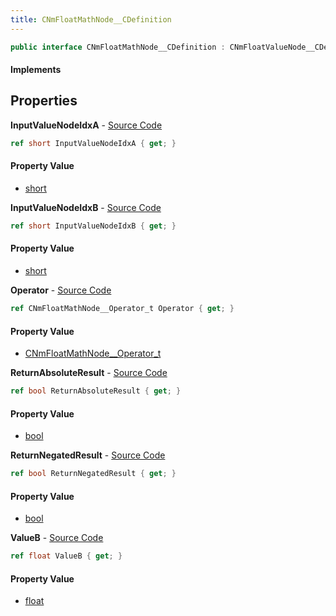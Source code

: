 ```yaml
---
title: CNmFloatMathNode__CDefinition
---
```


```csharp
public interface CNmFloatMathNode__CDefinition : CNmFloatValueNode__CDefinition, CNmValueNode__CDefinition, CNmGraphNode__CDefinition, ISchemaClass<CNmGraphNode__CDefinition>, ISchemaClass<CNmValueNode__CDefinition>, ISchemaClass<CNmFloatValueNode__CDefinition>, ISchemaClass<CNmFloatMathNode__CDefinition>, ISchemaField, ISchemaClass, INativeHandle
```

#### Implements

## Properties

**InputValueNodeIdxA** - [Source Code](https://github.com/swiftly-solution/swiftlys2/blob/master/managed/src/SwiftlyS2.Generated/Schemas/Interfaces/CNmFloatMathNode__CDefinition.cs#L16)

```csharp
ref short InputValueNodeIdxA { get; }
```

#### Property Value

- [short](https://learn.microsoft.com/dotnet/api/system.int16)

**InputValueNodeIdxB** - [Source Code](https://github.com/swiftly-solution/swiftlys2/blob/master/managed/src/SwiftlyS2.Generated/Schemas/Interfaces/CNmFloatMathNode__CDefinition.cs#L18)

```csharp
ref short InputValueNodeIdxB { get; }
```

#### Property Value

- [short](https://learn.microsoft.com/dotnet/api/system.int16)

**Operator** - [Source Code](https://github.com/swiftly-solution/swiftlys2/blob/master/managed/src/SwiftlyS2.Generated/Schemas/Interfaces/CNmFloatMathNode__CDefinition.cs#L24)

```csharp
ref CNmFloatMathNode__Operator_t Operator { get; }
```

#### Property Value

- [CNmFloatMathNode__Operator_t](/docs/api/shared/schemadefinitions/cnmfloatmathnode__operator_t)

**ReturnAbsoluteResult** - [Source Code](https://github.com/swiftly-solution/swiftlys2/blob/master/managed/src/SwiftlyS2.Generated/Schemas/Interfaces/CNmFloatMathNode__CDefinition.cs#L20)

```csharp
ref bool ReturnAbsoluteResult { get; }
```

#### Property Value

- [bool](https://learn.microsoft.com/dotnet/api/system.boolean)

**ReturnNegatedResult** - [Source Code](https://github.com/swiftly-solution/swiftlys2/blob/master/managed/src/SwiftlyS2.Generated/Schemas/Interfaces/CNmFloatMathNode__CDefinition.cs#L22)

```csharp
ref bool ReturnNegatedResult { get; }
```

#### Property Value

- [bool](https://learn.microsoft.com/dotnet/api/system.boolean)

**ValueB** - [Source Code](https://github.com/swiftly-solution/swiftlys2/blob/master/managed/src/SwiftlyS2.Generated/Schemas/Interfaces/CNmFloatMathNode__CDefinition.cs#L26)

```csharp
ref float ValueB { get; }
```

#### Property Value

- [float](https://learn.microsoft.com/dotnet/api/system.single)

